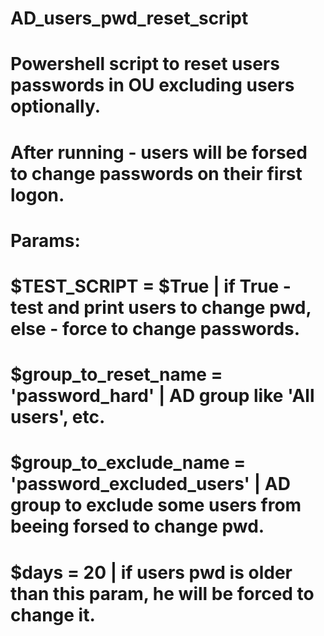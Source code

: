 # AD_users_pwd_reset_script
# Powershell script to reset users passwords in OU excluding users optionally. 
# After running - users will be forsed to change passwords on their first logon.
# Params:
# $TEST_SCRIPT = $True | if True - test and print users to change pwd, else - force to change passwords.
# $group_to_reset_name = 'password_hard' | AD group like 'All users', etc.
# $group_to_exclude_name = 'password_excluded_users' | AD group to exclude some users from beeing forsed to change pwd.
# $days = 20 | if users pwd is older than this param, he will be forced to change it.